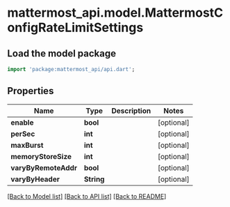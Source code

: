 # mattermost_api.model.MattermostConfigRateLimitSettings

## Load the model package
```dart
import 'package:mattermost_api/api.dart';
```

## Properties
Name | Type | Description | Notes
------------ | ------------- | ------------- | -------------
**enable** | **bool** |  | [optional] 
**perSec** | **int** |  | [optional] 
**maxBurst** | **int** |  | [optional] 
**memoryStoreSize** | **int** |  | [optional] 
**varyByRemoteAddr** | **bool** |  | [optional] 
**varyByHeader** | **String** |  | [optional] 

[[Back to Model list]](../GENERATED_README.md#documentation-for-models) [[Back to API list]](../GENERATED_README.md#documentation-for-api-endpoints) [[Back to README]](../GENERATED_README.md)



